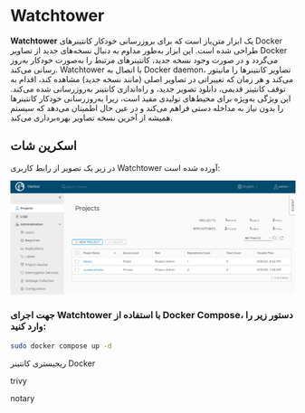 # Watchtower

**Watchtower** یک ابزار متن‌باز است که برای بروزرسانی خودکار کانتینرهای Docker طراحی شده است. این ابزار به‌طور مداوم به دنبال نسخه‌های جدید از تصاویر Docker می‌گردد و در صورت وجود نسخه جدید، کانتینرهای مرتبط را به‌صورت خودکار به‌روز رسانی می‌کند. Watchtower با اتصال به Docker daemon، تصاویر کانتینرها را مانیتور می‌کند و هر زمان که تغییراتی در تصاویر اصلی (مانند نسخه جدید) مشاهده کند، اقدام به توقف کانتینر قدیمی، دانلود تصویر جدید، و راه‌اندازی کانتینر به‌روزرسانی شده می‌کند. این ویژگی به‌ویژه برای محیط‌های تولیدی مفید است، زیرا به‌روزرسانی خودکار کانتینرها را بدون نیاز به مداخله دستی فراهم می‌کند و در عین حال اطمینان می‌دهد که سیستم همیشه از آخرین نسخه تصاویر بهره‌برداری می‌کند.

## اسکرین شات

در زیر یک تصویر از رابط کاربری Watchtower آورده شده است:

![Screenshot](screenshot.png)

### جهت اجرای Watchtower با استفاده از Docker Compose، دستور زیر را وارد کنید:

```bash
sudo docker compose up -d
```




ریجیستری کانتینر Docker

trivy

notary

